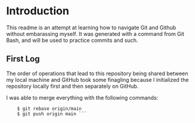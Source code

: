 # Introduction

This readme is an attempt at learning how to navigate Git and Github without embarassing myself. 
It was generated with a command from Git Bash, and will be used to practice commits and such.

## First Log

The order of operations that lead to this repository being shared between my local machine and GitHub
took some finagling because I initialized the repository locally first and then separately on GitHub. 

I was able to merge everything with the following commands:

``` $ git fetch  
    $ git rebase origin/main  
    $ git push origin main ``` 